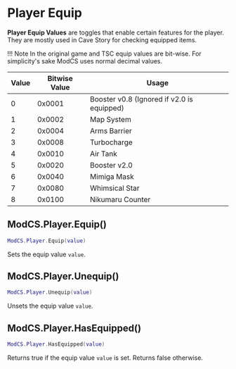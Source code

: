 # Player Equip

**Player Equip Values** are toggles that enable certain features for the player. They are mostly used in Cave Story for checking equipped items.

!!! Note
	In the original game and TSC equip values are bit-wise. For simplicity's sake ModCS uses normal decimal values.

| Value | Bitwise Value | Usage                                      |
| ----- | ------------- | ------------------------------------------ |
| 0     | 0x0001        | Booster v0.8 (Ignored if v2.0 is equipped) |
| 1     | 0x0002        | Map System                                 |
| 2     | 0x0004        | Arms Barrier                               |
| 3     | 0x0008        | Turbocharge                                |
| 4     | 0x0010        | Air Tank                                   |
| 5     | 0x0020        | Booster v2.0                               |
| 6     | 0x0040        | Mimiga Mask                                |
| 7     | 0x0080        | Whimsical Star                             |
| 8     | 0x0100        | Nikumaru Counter                           |

## ModCS.Player.Equip()

```lua
ModCS.Player.Equip(value)
```

Sets the equip value `value`.

## ModCS.Player.Unequip()

```lua
ModCS.Player.Unequip(value)
```

Unsets the equip value `value`.

## ModCS.Player.HasEquipped()

```lua
ModCS.Player.HasEquipped(value)
```

Returns true if the equip value `value` is set. Returns false otherwise.
